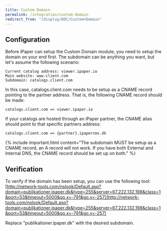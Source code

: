 ```yaml
---
title: Custom Domain
permalink: /integration/custom-domain
redirect_from: "/display/DOC/Custom+Domain"
---
```


## Configuration

Before iPaper can setup the Custom Domain module, you need to setup the domain on your end first. The subdomain can be anything you want, but let's assume the following scenario:

```
Current catalog address: viewer.ipaper.io
Main website: www.client.com
Subdomain: catalogs.client.com
```

In this case, catalogs.client.com needs to be setup as a CNAME record pointing to the partner address. That is, the following CNAME record should be made:

```
catalogs.client.com => viewer.ipaper.io
```

If your catalogs are hosted through an iPaper partner, the CNAME alias should point to that specific partners address:

```
catalogs.client.com => {partner}.ipapercms.dk
```

{% include important.html content="The subdomain MUST be setup as a CNAME record, an A record will not work. If you have both External and Internal DNS, the CNAME record should be set up on both." %}

## Verification

To verify if the domain has been setup, you can use the following tool:
[http://network-tools.com/nslook/Default.asp?domain=publikationer.ipaper.dk&type=255&server=67.222.132.198&class=1&port=53&timeout=5000&go.x=-791&go.y=-257](http://network-tools.com/nslook/Default.asp?domain=publikationer.ipaper.dk&type=255&server=67.222.132.198&class=1&port=53&timeout=5000&go.x=-791&go.y=-257)

Replace "publikationer.ipaper.dk" with the desired subdomain.
